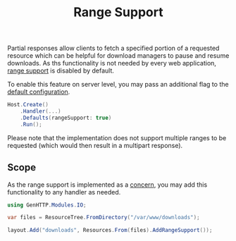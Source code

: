 ﻿---
title: Range Support
description: Enables partial responses if requested by the client, e.g. to resume downloads.
cascade:
  type: docs
---

Partial responses allow clients to fetch a specified portion of 
a requested resource which can be helpful for download managers
to pause and resume downloads. As ths functionality is not 
needed by every web application, [range support](https://developer.mozilla.org/en-US/docs/Web/HTTP/Range_requests) is
disabled by default.

To enable this feature on server level, you may pass an
additional flag to the [default configuration](../defaults).

```csharp
Host.Create()
    .Handler(...)
    .Defaults(rangeSupport: true)
    .Run();
```

Please note that the implementation does not support multiple ranges 
to be requested (which would then result in a multipart response).

## Scope

As the range support is implemented as a [concern](../), you
may add this functionality to any handler as needed.

```csharp
using GenHTTP.Modules.IO;

var files = ResourceTree.FromDirectory("/var/www/downloads");

layout.Add("downloads", Resources.From(files).AddRangeSupport());
```
